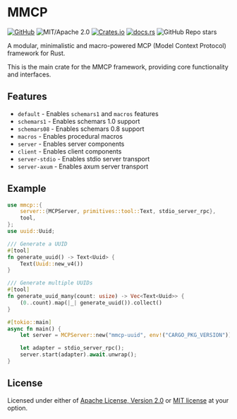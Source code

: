 # MMCP

[![GitHub](https://img.shields.io/badge/GitHub-ryo33/mmcp-222222)](https://github.com/ryo33/mmcp)
![MIT/Apache 2.0](https://img.shields.io/badge/license-MIT%2FApache--2.0-blue.svg)
[![Crates.io](https://img.shields.io/crates/v/mmcp)](https://crates.io/crates/mmcp)
[![docs.rs](https://img.shields.io/docsrs/mmcp)](https://docs.rs/mmcp)
![GitHub Repo stars](https://img.shields.io/github/stars/ryo33/mmcp?style=social)

A modular, minimalistic and macro-powered MCP (Model Context Protocol) framework for Rust.

This is the main crate for the MMCP framework, providing core functionality and interfaces.

## Features

* `default` - Enables `schemars1` and `macros` features
* `schemars1` - Enables schemars 1.0 support
* `schemars08` - Enables schemars 0.8 support
* `macros` - Enables procedural macros
* `server` - Enables server components
* `client` - Enables client components
* `server-stdio` - Enables stdio server transport
* `server-axum` - Enables axum server transport

## Example

```rust
use mmcp::{
    server::{MCPServer, primitives::tool::Text, stdio_server_rpc},
    tool,
};
use uuid::Uuid;

/// Generate a UUID
#[tool]
fn generate_uuid() -> Text<Uuid> {
    Text(Uuid::new_v4())
}

/// Generate multiple UUIDs
#[tool]
fn generate_uuid_many(count: usize) -> Vec<Text<Uuid>> {
    (0..count).map(|_| generate_uuid()).collect()
}

#[tokio::main]
async fn main() {
    let server = MCPServer::new("mmcp-uuid", env!("CARGO_PKG_VERSION")).with_tools_from_inventory();

    let adapter = stdio_server_rpc();
    server.start(adapter).await.unwrap();
}
```

## License

Licensed under either of [Apache License, Version 2.0](LICENSE-APACHE) or [MIT license](LICENSE-MIT) at your option.
